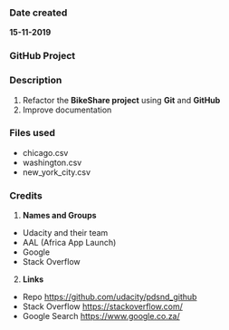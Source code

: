### Date created
**15-11-2019**
### GitHub Project

### Description
1. Refactor the **BikeShare project** using **Git** and **GitHub**
2. Improve documentation

### Files used
* chicago.csv
* washington.csv
* new_york_city.csv

### Credits
1. **Names and Groups**
* Udacity and their team
* AAL (Africa App Launch)
* Google
* Stack Overflow
2. **Links**
* Repo
  https://github.com/udacity/pdsnd_github
* Stack Overflow
  https://stackoverflow.com/
* Google Search
https://www.google.co.za/
